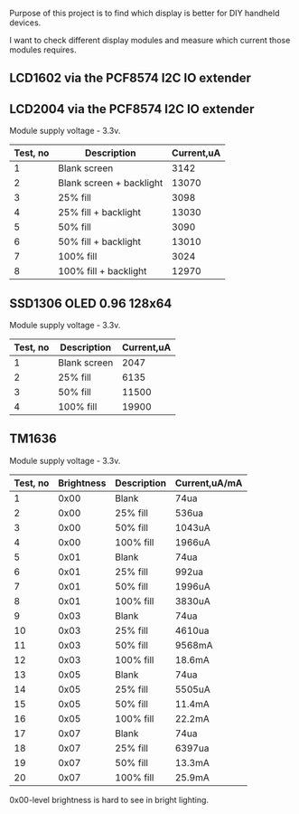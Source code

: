 Purpose of this project is to find which display is better for DIY  handheld devices.

I want to check different display modules and measure which current those modules requires.


## LCD1602 via the PCF8574 I2C IO extender

## LCD2004 via the PCF8574 I2C IO extender

Module supply voltage - 3.3v.

|Test, no|Description|Current,uA|
|--|--|--|
|1|Blank screen|3142|
|2|Blank screen + backlight|13070|
|3|25% fill|3098|
|4|25% fill + backlight|13030|
|5|50% fill|3090|
|6|50% fill + backlight|13010|
|7|100% fill|3024|
|8|100% fill + backlight|12970|

## SSD1306 OLED 0.96 128x64

Module supply voltage - 3.3v.

|Test, no|Description|Current,uA|
|--|--|--|
|1|Blank screen|2047|
|2|25% fill|6135|
|3|50% fill|11500|
|4|100% fill|19900|

## TM1636

Module supply voltage - 3.3v.

|Test, no|Brightness|Description|Current,uA/mA|
|--|--|--|--|
|1|0x00|Blank|74ua|
|2|0x00|25% fill|536ua|
|3|0x00|50% fill|1043uA|
|4|0x00|100% fill|1966uA|
|5|0x01|Blank|74ua|
|6|0x01|25% fill|992ua|
|7|0x01|50% fill|1996uA|
|8|0x01|100% fill|3830uA|
|9|0x03|Blank|74ua|
|10|0x03|25% fill|4610ua|
|11|0x03|50% fill|9568mA|
|12|0x03|100% fill|18.6mA|
|13|0x05|Blank|74ua|
|14|0x05|25% fill|5505uA|
|15|0x05|50% fill|11.4mA|
|16|0x05|100% fill|22.2mA|
|17|0x07|Blank|74ua|
|18|0x07|25% fill|6397ua|
|19|0x07|50% fill|13.3mA|
|20|0x07|100% fill|25.9mA|

0x00-level brightness is hard to see in bright lighting.
